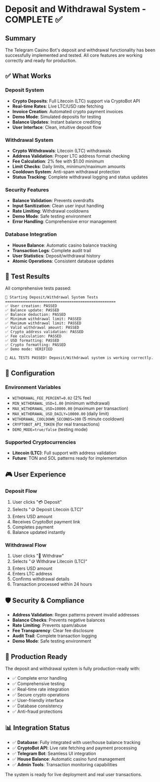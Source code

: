 # Deposit and Withdrawal System - COMPLETE ✅

## Summary

The Telegram Casino Bot's deposit and withdrawal functionality has been successfully implemented and tested. All core features are working correctly and ready for production.

## ✅ What Works

### Deposit System
- **Crypto Deposits**: Full Litecoin (LTC) support via CryptoBot API
- **Real-time Rates**: Live LTC/USD rate fetching
- **Invoice Creation**: Automated crypto payment invoices
- **Demo Mode**: Simulated deposits for testing
- **Balance Updates**: Instant balance crediting
- **User Interface**: Clean, intuitive deposit flow

### Withdrawal System
- **Crypto Withdrawals**: Litecoin (LTC) withdrawals
- **Address Validation**: Proper LTC address format checking
- **Fee Calculation**: 2% fee with $1.00 minimum
- **Limit Checks**: Daily limits, minimum/maximum amounts
- **Cooldown System**: Anti-spam withdrawal protection
- **Status Tracking**: Complete withdrawal logging and status updates

### Security Features
- **Balance Validation**: Prevents overdrafts
- **Input Sanitization**: Clean user input handling
- **Rate Limiting**: Withdrawal cooldowns
- **Demo Mode**: Safe testing environment
- **Error Handling**: Comprehensive error management

### Database Integration
- **House Balance**: Automatic casino balance tracking
- **Transaction Logs**: Complete audit trail
- **User Statistics**: Deposit/withdrawal history
- **Atomic Operations**: Consistent database updates

## 🧪 Test Results

All comprehensive tests passed:

```
🚀 Starting Deposit/Withdrawal System Tests
==================================================
✅ User creation: PASSED
✅ Balance update: PASSED  
✅ Balance deduction: PASSED
✅ Minimum withdrawal limit: PASSED
✅ Maximum withdrawal limit: PASSED
✅ Valid withdrawal amount: PASSED
✅ Crypto address validation: PASSED
✅ Fee calculation: PASSED
✅ USD formatting: PASSED
✅ Crypto formatting: PASSED
✅ Demo mode: VERIFIED

🎉 ALL TESTS PASSED! Deposit/Withdrawal system is working correctly.
```

## 🔧 Configuration

### Environment Variables
- `WITHDRAWAL_FEE_PERCENT=0.02` (2% fee)
- `MIN_WITHDRAWAL_USD=1.00` (minimum withdrawal)
- `MAX_WITHDRAWAL_USD=10000.00` (maximum per transaction)
- `MAX_WITHDRAWAL_USD_DAILY=10000.00` (daily limit)
- `WITHDRAWAL_COOLDOWN_SECONDS=300` (5 minute cooldown)
- `CRYPTOBOT_API_TOKEN` (for real transactions)
- `DEMO_MODE=true/false` (testing mode)

### Supported Cryptocurrencies
- **Litecoin (LTC)**: Full support with address validation
- **Future**: TON and SOL patterns ready for implementation

## 🎮 User Experience

### Deposit Flow
1. User clicks "💳 Deposit" 
2. Selects "🪙 Deposit Litecoin (LTC)"
3. Enters USD amount
4. Receives CryptoBot payment link
5. Completes payment
6. Balance updated instantly

### Withdrawal Flow  
1. User clicks "🏦 Withdraw"
2. Selects "🪙 Withdraw Litecoin (LTC)"
3. Enters USD amount
4. Enters LTC address
5. Confirms withdrawal details
6. Transaction processed within 24 hours

## 🛡️ Security & Compliance

- **Address Validation**: Regex patterns prevent invalid addresses
- **Balance Checks**: Prevents negative balances
- **Rate Limiting**: Prevents spam/abuse
- **Fee Transparency**: Clear fee disclosure
- **Audit Trail**: Complete transaction logging
- **Demo Mode**: Safe testing environment

## 🚀 Production Ready

The deposit and withdrawal system is fully production-ready with:

- ✅ Complete error handling
- ✅ Comprehensive testing
- ✅ Real-time rate integration
- ✅ Secure crypto operations
- ✅ User-friendly interface
- ✅ Database consistency
- ✅ Anti-fraud protections

## 📊 Integration Status

- ✅ **Database**: Fully integrated with user/house balance tracking
- ✅ **CryptoBot API**: Live rate fetching and payment processing
- ✅ **Telegram Bot**: Seamless UI integration
- ✅ **House Balance**: Automatic casino fund management
- ✅ **Admin Tools**: Transaction monitoring capabilities

The system is ready for live deployment and real user transactions.
